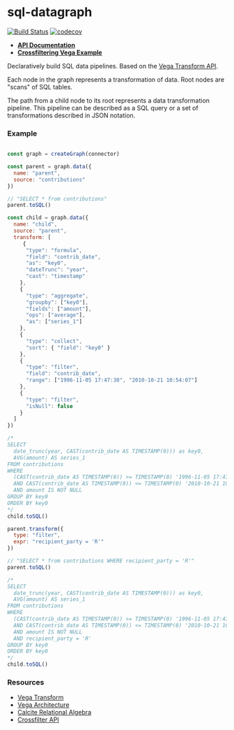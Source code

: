 # sql-datagraph

[![Build Status](https://travis-ci.com/mapd/mapd-data-layer.svg?token=PevoQNBcptry9Dnrqejy&branch=master)](https://travis-ci.com/mapd/mapd-data-layer)
[![codecov](https://codecov.io/gh/mapd/mapd-data-layer/branch/master/graph/badge.svg?token=J68Anjg8je)](https://codecov.io/gh/mapd/mapd-data-layer)

* [**API Documentation**](docs/API.md)
* [**Crossfiltering Vega Example**](https://mapd.github.io/mapd-data-layer/example/)

Declaratively build SQL data pipelines. Based on the [Vega Transform API](https://vega.github.io/vega/docs/transforms/).

Each node in the graph represents a transformation of data. Root nodes are "scans" of SQL tables.

The path from a child node to its root represents a data transformation pipeline. This pipeline can be described as a SQL query or a set of transformations described in JSON notation.


### Example

```js

const graph = createGraph(connector)

const parent = graph.data({
  name: "parent",
  source: "contributions"
})

// "SELECT * from contributions"
parent.toSQL()

const child = graph.data({
  name: "child",
  source: "parent",
  transform: [
     {
      "type": "formula",
      "field": "contrib_date",
      "as": "key0",
      "dateTrunc": "year",
      "cast": "timestamp"
    },
    {
      "type": "aggregate",
      "groupby": ["key0"],
      "fields": ["amount"],
      "ops": ["average"],
      "as": ["series_1"]
    },
    {
      "type": "collect",
      "sort": { "field": "key0" }
    },
    {
      "type": "filter",
      "field": "contrib_date",
      "range": ["1996-11-05 17:47:30", "2010-10-21 10:54:07"]
    },
    {
      "type": "filter",
      "isNull": false
    }
  ]
})

/*
SELECT
  date_trunc(year, CAST(contrib_date AS TIMESTAMP(0))) as key0,
  AVG(amount) AS series_1
FROM contributions
WHERE
  (CAST(contrib_date AS TIMESTAMP(0)) >= TIMESTAMP(0) '1996-11-05 17:47:30'
  AND CAST(contrib_date AS TIMESTAMP(0)) <= TIMESTAMP(0) '2010-10-21 10:54:07')
  AND amount IS NOT NULL
GROUP BY key0
ORDER BY key0
*/
child.toSQL()

parent.transform({
  type: "filter",
  expr: "recipient_party = 'R'"
})

// "SELECT * from contributions WHERE recipient_party = 'R'"
parent.toSQL()

/*
SELECT
  date_trunc(year, CAST(contrib_date AS TIMESTAMP(0))) as key0,
  AVG(amount) AS series_1
FROM contributions
WHERE
  (CAST(contrib_date AS TIMESTAMP(0)) >= TIMESTAMP(0) '1996-11-05 17:47:30'
  AND CAST(contrib_date AS TIMESTAMP(0)) <= TIMESTAMP(0) '2010-10-21 10:54:07')
  AND amount IS NOT NULL
  AND recipient_party = 'R'
GROUP BY key0
ORDER BY key0
*/
child.toSQL()

```

### Resources
* [Vega Transform](https://vega.github.io/vega/docs/transforms/)
* [Vega Architecture](http://idl.cs.washington.edu/papers/reactive-vega-architecture/)
* [Calcite Relational Algebra](https://calcite.apache.org/docs/algebra.html)
* [Crossfilter API](https://github.com/square/crossfilter/wiki/API-Reference)
